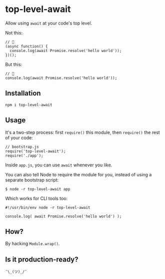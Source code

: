 # top-level-await

Allow using `await` at your code's top level.

Not this:
```
// 💩
(async function() {
  console.log(await Promise.resolve('hello world'));
})();
```

But this:
```
// 🎉
console.log(await Promise.resolve('hello world'));
```

## Installation

```
npm i top-level-await
```

## Usage

It's a two-step process: first `require()` this module, then `require()`
the rest of your code:

```
// bootstrap.js
require('top-level-await');
require('./app');
```

Inside `app.js`, you can use `await` whenever you like.

You can also tell Node to require the module for you, instead of using
a separate bootstrap script:
```
$ node -r top-level-await app
```

Which works for CLI tools too:
```
#!/usr/bin/env node -r top-level-await

console.log( await Promise.resolve('hello world') );
```

## How?

By hacking `Module.wrap()`.

## Is it production-ready?

```
¯\_(ツ)_/¯
```
